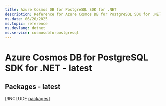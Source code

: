 ```yaml
---
title: Azure Cosmos DB for PostgreSQL SDK for .NET
description: Reference for Azure Cosmos DB for PostgreSQL SDK for .NET
ms.date: 06/20/2025
ms.topic: reference
ms.devlang: dotnet
ms.service: cosmosdbforpostgresql
---
```

# Azure Cosmos DB for PostgreSQL SDK for .NET - latest
## Packages - latest
[!INCLUDE [packages](cosmos-db-for-postgresql-index.md)]